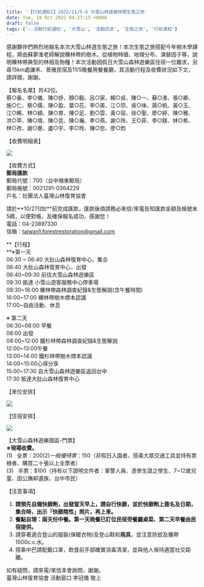 ```yaml
---
title: '【行前通知I】2022/11/5-6 大雪山林道櫟林帶生態之旅'
date: Tue, 18 Oct 2022 04:27:15 +0000
draft: false
tags: ['--活動行前通知', '大雪山', '活動訊息', '生態之旅', '行前通知']
---
```


感謝夥伴們熱烈地報名本次大雪山林道生態之旅！本次生態之旅搭配今年樹木學課程，將由蘇夢淮老師解說櫟林帶的樹木。從植物特徵、地理分布、演替因子等，說明櫟林帶典型的林相及物種！本次活動因假日大雪山森林遊樂區住宿一位難求，另尋15km處謙禾、景雅民宿及11/5晚餐用餐餐廳，其活動行程及收費狀況如下文，請詳閱，謝謝。

【報名名單】共42位。  
蔡○豪、李○儀、陳○妤、顏○毅、呂○家、賴○貞、陳○一、蘇○淮、張○卿、施○仁、蔡○儒、陳○盈、葉○花、李○美、江○宗、吳○味、蔣○帆、黃○玉、江○晞、林○穎、陳○育、陳○足、劉○雲、黃○容、徐○聖、廖○婷、陳○雅、洪○苹、陳○堉、陳○芸、陳○瀚、李○燕、謝○玲、王○菲、李○鎂、林○希、林○孜、謝○惠、盧○宇、李○玲、陳○忠、廖○鈞

【收費明細表】

![](https://www.reforestation.tw/wp-content/uploads/2022/10/收費明細表_1018-1.jpg)

【收費方式】  
**郵局匯款**  
郵局代號：700（台中嶺東郵局）  
郵局帳號：0021291-0364229  
戶名：社團法人臺灣山林復育協會

請於**10/27(四)**前完成匯款，匯款後煩請務必來信/來電告知匯款金額及帳號末5碼，以便對帳，及確保報名成功，感謝您！  
電話：04-23897330  
信箱：taiwan1.forestrestoration@gmail.com

**【行程】  
**※第一天  
06:30 ~ 06:40 大肚山森林復育中心，集合  
06:40 大肚山森林復育中心，出發  
06:40~09:30 前往大雪山森林遊樂區  
09:30 抵達 小雪山遊客服務中心停車場  
09:30~16:00 櫟林帶森林調查紀錄&生態解說(含午餐時間)  
16:00~17:00 櫟林帶樹木標本認識  
17:00~自由活動、休息

※ 第二天  
06:30~08:00 早餐  
08:00 出發  
08:00~12:00 鐵杉林帶森林調查紀錄&生態解說  
12:00~13:00午餐  
13:00~14:00 鐵杉林帶樹木標本認識  
14:00~15:00心得分享  
15:00~17:30 自大雪山森林遊樂區返回台中  
17:30 抵達大肚山森林復育中心

【車位安排】

![](https://www.reforestation.tw/wp-content/uploads/2022/10/車位表表_1018.jpg)

【住宿安排】

![](https://www.reforestation.tw/wp-content/uploads/2022/10/住宿分配表_1018.jpg)

【大雪山森林遊樂園區-門票】  
**※現場收費。**  
(1)   全票：$200  
(2)   一般優待票：$150（非假日入園者、搭乘大眾交通工具並持有票根者、購買二十張以上全票者）  
(3)   半票：$100（持有以下證明文件者：軍警人員、憑學生證之學生、7~12歲兒童、因公撫卹遺族、台中市民）

【注意事項】

1.  **請預先自備快篩劑，出發當天早上，請自行快篩，並於快篩劑上簽名及日期，集合時，出示「快篩陰性」照片，再上車。**
2.  **餐點自理：兩天份中餐。第一天晚餐已訂位民宿旁餐廳桌菜、第二天早餐由民宿提供。**
3.  請穿著適合登山的服裝(保暖衣物)及登山鞋和**雨具**，並注意防蚊及攜帶1500c.c.水。
4.  搭乘中巴請配戴口罩，飲食前手部確實消毒清潔，並與他人保持適當社交距離。

如有疑問，請來電/來信本會詢問，謝謝。  
臺灣山林復育協會 活動窗口 李冠儀 敬上